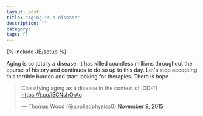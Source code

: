 ```yaml
---
layout: post
title: "Aging is a disease"
description: ""
category: 
tags: []
---
```

{% include JB/setup %}

Aging is so totally a disease. It has killed countless millions throughout the course of history and continues to do so up to this day. Let's stop accepting this terrible burden and start looking for therapies. There is hope.

<blockquote class="twitter-tweet" lang="en"><p lang="en" dir="ltr">Classifying aging as a disease in the context of ICD-11 <a href="https://t.co/i5CNshOrAo">https://t.co/i5CNshOrAo</a></p>&mdash; Thomas Wood (@appliedphysics0) <a href="https://twitter.com/appliedphysics0/status/663858767461658624">November 9, 2015</a></blockquote>
<script async src="//platform.twitter.com/widgets.js" charset="utf-8"></script>